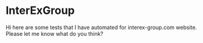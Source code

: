 # InterExGroup
Hi here are some tests that I have automated for interex-group.com website. 
Please let me know what do you think? 